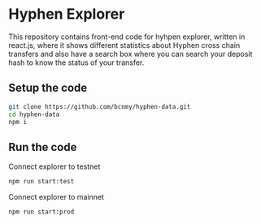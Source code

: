 # Hyphen Explorer

This repository contains front-end code for hyhpen explorer, written in react.js, where it shows different statistics about Hyphen cross chain transfers and also have a search box where you can search your deposit hash to know the status of your transfer.

## Setup the code

```sh
git clone https://github.com/bcnmy/hyphen-data.git
cd hyphen-data
npm i
```
## Run the code

Connect explorer to testnet
```sh
npm run start:test
```

Connect explorer to mainnet
```sh
npm run start:prod
```
